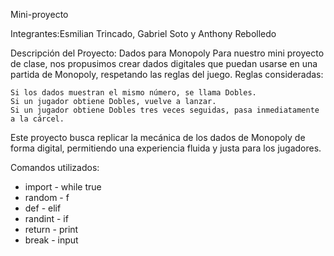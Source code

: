 Mini-proyecto

Integrantes:Esmilian Trincado, Gabriel Soto y Anthony Rebolledo

Descripción del Proyecto: Dados para Monopoly Para nuestro mini proyecto de clase, nos propusimos crear dados digitales que puedan usarse en una partida de Monopoly, respetando las reglas del juego. Reglas consideradas:

    Si los dados muestran el mismo número, se llama Dobles.
    Si un jugador obtiene Dobles, vuelve a lanzar.
    Si un jugador obtiene Dobles tres veces seguidas, pasa inmediatamente a la cárcel.

Este proyecto busca replicar la mecánica de los dados de Monopoly de forma digital, permitiendo una experiencia fluida y justa para los jugadores.

Comandos utilizados:
- import       - while true
- random       - f
- def          - elif
- randint      - if
- return       - print
- break        - input
